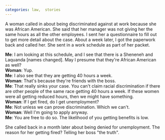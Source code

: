 ```yaml
---
categories: law,  stories
---
```


<p>A woman called in about being discriminated against at work because she was African American. She said that her manager was not giving her the same hours as all the other employees. I sent her a questionnaire to fill out to get more detail about the case. About a week later, I got the paperwork back and called her. She sent in a work schedule as part of her packet.</p>

**Me**: I am looking at this schedule, and I see that there is a Sheneneh and Laquanda [names changed]. May I presume that they're African American as well?<br>
**Woman**: Yup.<br>
**Me**: I also see that they are getting 40 hours a week.<br>
**Woman**: That's because they're friends with the boss.<br>
**Me**: That really sinks your case. You can't claim racial discrimination if there are other people of the same race getting 40 hours a week. If these women were all getting reduced hours, then we might have something.<br>
**Woman**: If I get fired, do I get unemployment?<br>
**Me**: Not unless we can prove discrimination. Which we can't.<br>
**Woman**: Well I'm going to apply anyway.<br>
**Me**: You are free to do so. The likelihood of you getting benefits is low.

<p>She called back in a month later about being denied for unemployment. The reason for her getting fired? Telling her boss "the truth".</p>
